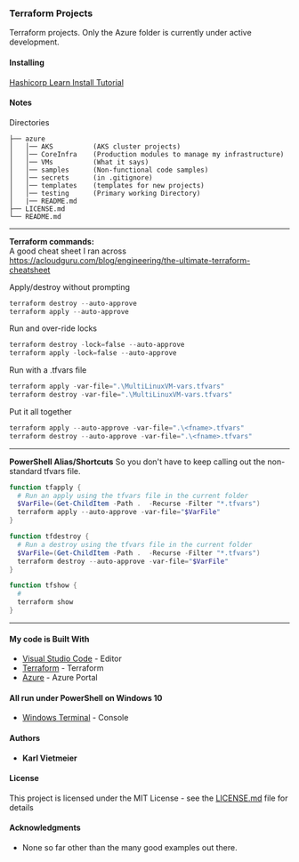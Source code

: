 ### Terraform Projects

Terraform projects. Only the Azure folder is currently under active development.

#### Installing

[Hashicorp Learn Install Tutorial](https://learn.hashicorp.com/tutorials/terraform/install-cli?in=terraform/certification-associate-tutorials)

#### Notes

Directories

```text
├── azure
│   │── AKS          (AKS cluster projects)
│   │── CoreInfra    (Production modules to manage my infrastructure)
│   │── VMs          (What it says)
│   │── samples      (Non-functional code samples)
│   │── secrets      (in .gitignore)
│   │── templates    (templates for new projects)
│   │── testing      (Primary working Directory)
│   |── README.md
├── LICENSE.md
└── README.md
```

---
**Terraform commands:**  
A good cheat sheet I ran across  
<https://acloudguru.com/blog/engineering/the-ultimate-terraform-cheatsheet>

Apply/destroy without prompting  

```powershell
terraform destroy --auto-approve
terraform apply --auto-approve
```

Run and over-ride locks  

```powershell
terraform destroy -lock=false --auto-approve
terraform apply -lock=false --auto-approve
```

Run with a .tfvars file  

```powershell
terraform apply -var-file=".\MultiLinuxVM-vars.tfvars"
terraform destroy -var-file=".\MultiLinuxVM-vars.tfvars"
```

Put it all together  

```powershell
terraform apply --auto-approve -var-file=".\<fname>.tfvars"
terraform destroy --auto-approve -var-file=".\<fname>.tfvars"
```

---
**PowerShell Alias/Shortcuts**
So you don't have to keep calling out the non-standard tfvars file.

```powershell
function tfapply {
  # Run an apply using the tfvars file in the current folder
  $VarFile=(Get-ChildItem -Path .  -Recurse -Filter "*.tfvars")
  terraform apply --auto-approve -var-file="$VarFile"
}
```

```powershell
function tfdestroy {
  # Run a destroy using the tfvars file in the current folder 
  $VarFile=(Get-ChildItem -Path .  -Recurse -Filter "*.tfvars")
  terraform destroy --auto-approve -var-file="$VarFile"
}
```

```powershell
function tfshow {
  # 
  terraform show
}
```

---
  
#### My code is Built With

* [Visual Studio Code](https://code.visualstudio.com/) - Editor
* [Terraform](https://www.terraform.io/) - Terraform
* [Azure](portal.azure.com) - Azure Portal

#### All run under PowerShell on Windows 10

* [Windows Terminal](https://docs.microsoft.com/en-us/windows/terminal/) - Console

#### Authors

* **Karl Vietmeier**

#### License

This project is licensed under the MIT License - see the [LICENSE.md](LICENSE.md) file for details

#### Acknowledgments

* None so far other than the many good examples out there.
